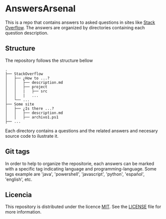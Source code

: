 # AnswersArsenal

This is a repo that contains answers to asked questions in sites like [Stack Overflow](https://stackoverflow.com/). The answers are organized by directories containing each question description.

## Structure

The repository follows the structure bellow

```
.
├── StackOverflow
│   ├── ¿How to ...?
│   │   ├── description.md
│   │   ├── project
│   │   |   ├── src
│   │   |   ...
│   └── ...
├── Some site
│   ├── ¿Is there ...?
│   │   ├── description.md
│   │   ├── archivo1.ps1
├── ...
```

Each directory contains a questions and the related answers and necesary source code to ilustrate it.

## Git tags

In order to help to organize the repositorie, each answers can be marked with a specific tag indicating language and programming-language.
Some tags example are 'java', 'powershell', 'javascript', 'python', 'español', 'english', etc.

## Licencia

This repository is distributed under the licence [MIT](https://opensource.org/licenses/MIT). See the [LICENSE](LICENSE) file for more information.
